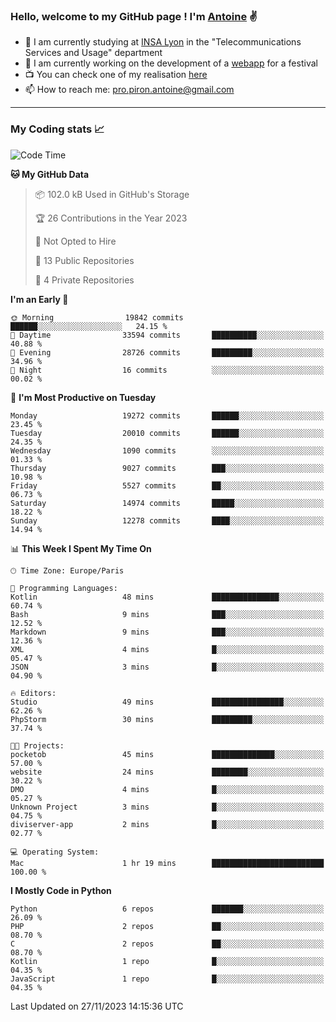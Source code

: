 ### Hello, welcome to my GitHub page ! I'm [Antoine](https://github.com/AntoinePiron) ✌️

- 🌱 I am currently studying at [INSA Lyon](https://www.insa-lyon.fr) in the "Telecommunications Services and Usage" department
- 🔭 I am currently working on the development of a [webapp](https://github.com/24HeuresINSA/Overbookd) for a festival
- 📺 You can check one of my realisation [here](https://astustc.fr)
- 📫 How to reach me: [pro.piron.antoine@gmail.com](mailto:pro.piron.antoine@gmail.com)

---

### My Coding stats 📈
<!--START_SECTION:waka-->
![Code Time](http://img.shields.io/badge/Code%20Time-197%20hrs%2054%20mins-blue)

**🐱 My GitHub Data** 

> 📦 102.0 kB Used in GitHub's Storage 
 > 
> 🏆 26 Contributions in the Year 2023
 > 
> 🚫 Not Opted to Hire
 > 
> 📜 13 Public Repositories 
 > 
> 🔑 4 Private Repositories 
 > 
**I'm an Early 🐤** 

```text
🌞 Morning                19842 commits       ██████░░░░░░░░░░░░░░░░░░░   24.15 % 
🌆 Daytime                33594 commits       ██████████░░░░░░░░░░░░░░░   40.88 % 
🌃 Evening                28726 commits       █████████░░░░░░░░░░░░░░░░   34.96 % 
🌙 Night                  16 commits          ░░░░░░░░░░░░░░░░░░░░░░░░░   00.02 % 
```
📅 **I'm Most Productive on Tuesday** 

```text
Monday                   19272 commits       ██████░░░░░░░░░░░░░░░░░░░   23.45 % 
Tuesday                  20010 commits       ██████░░░░░░░░░░░░░░░░░░░   24.35 % 
Wednesday                1090 commits        ░░░░░░░░░░░░░░░░░░░░░░░░░   01.33 % 
Thursday                 9027 commits        ███░░░░░░░░░░░░░░░░░░░░░░   10.98 % 
Friday                   5527 commits        ██░░░░░░░░░░░░░░░░░░░░░░░   06.73 % 
Saturday                 14974 commits       █████░░░░░░░░░░░░░░░░░░░░   18.22 % 
Sunday                   12278 commits       ████░░░░░░░░░░░░░░░░░░░░░   14.94 % 
```


📊 **This Week I Spent My Time On** 

```text
🕑︎ Time Zone: Europe/Paris

💬 Programming Languages: 
Kotlin                   48 mins             ███████████████░░░░░░░░░░   60.74 % 
Bash                     9 mins              ███░░░░░░░░░░░░░░░░░░░░░░   12.52 % 
Markdown                 9 mins              ███░░░░░░░░░░░░░░░░░░░░░░   12.36 % 
XML                      4 mins              █░░░░░░░░░░░░░░░░░░░░░░░░   05.47 % 
JSON                     3 mins              █░░░░░░░░░░░░░░░░░░░░░░░░   04.90 % 

🔥 Editors: 
Studio                   49 mins             ████████████████░░░░░░░░░   62.26 % 
PhpStorm                 30 mins             █████████░░░░░░░░░░░░░░░░   37.74 % 

🐱‍💻 Projects: 
pocketob                 45 mins             ██████████████░░░░░░░░░░░   57.00 % 
website                  24 mins             ████████░░░░░░░░░░░░░░░░░   30.22 % 
DMO                      4 mins              █░░░░░░░░░░░░░░░░░░░░░░░░   05.27 % 
Unknown Project          3 mins              █░░░░░░░░░░░░░░░░░░░░░░░░   04.75 % 
diviserver-app           2 mins              █░░░░░░░░░░░░░░░░░░░░░░░░   02.77 % 

💻 Operating System: 
Mac                      1 hr 19 mins        █████████████████████████   100.00 % 
```

**I Mostly Code in Python** 

```text
Python                   6 repos             ███████░░░░░░░░░░░░░░░░░░   26.09 % 
PHP                      2 repos             ██░░░░░░░░░░░░░░░░░░░░░░░   08.70 % 
C                        2 repos             ██░░░░░░░░░░░░░░░░░░░░░░░   08.70 % 
Kotlin                   1 repo              █░░░░░░░░░░░░░░░░░░░░░░░░   04.35 % 
JavaScript               1 repo              █░░░░░░░░░░░░░░░░░░░░░░░░   04.35 % 
```




 Last Updated on 27/11/2023 14:15:36 UTC
<!--END_SECTION:waka-->
